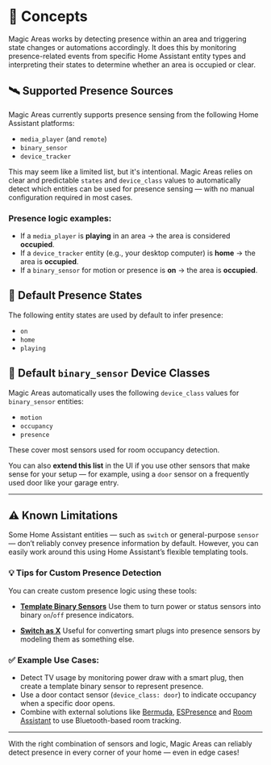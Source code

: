 # 📍 Concepts

Magic Areas works by detecting presence within an area and triggering state changes or automations accordingly. It does this by monitoring presence-related events from specific Home Assistant entity types and interpreting their states to determine whether an area is occupied or clear.

## 🛰️ Supported Presence Sources

Magic Areas currently supports presence sensing from the following Home Assistant platforms:

- `media_player` (and `remote`)
- `binary_sensor`
- `device_tracker`

This may seem like a limited list, but it's intentional. Magic Areas relies on clear and predictable `states` and `device_class` values to automatically detect which entities can be used for presence sensing — with no manual configuration required in most cases.

### Presence logic examples:

- If a `media_player` is **playing** in an area → the area is considered **occupied**.
- If a `device_tracker` entity (e.g., your desktop computer) is **home** → the area is **occupied**.
- If a `binary_sensor` for motion or presence is **on** → the area is **occupied**.

## 🧠 Default Presence States

The following entity states are used by default to infer presence:

- `on`
- `home`
- `playing`

## 📡 Default `binary_sensor` Device Classes

Magic Areas automatically uses the following `device_class` values for `binary_sensor` entities:

- `motion`
- `occupancy`
- `presence`

These cover most sensors used for room occupancy detection.

You can also **extend this list** in the UI if you use other sensors that make sense for your setup — for example, using a `door` sensor on a frequently used door like your garage entry.

---

## ⚠️ Known Limitations

Some Home Assistant entities — such as `switch` or general-purpose `sensor` — don’t reliably convey presence information by default. However, you can easily work around this using Home Assistant’s flexible templating tools.

### 💡 Tips for Custom Presence Detection

You can create custom presence logic using these tools:

- **[Template Binary Sensors](https://www.home-assistant.io/integrations/template/)**
  Use them to turn power or status sensors into binary `on`/`off` presence indicators.

- **[Switch as X](https://www.home-assistant.io/integrations/switch_as_x/)**
  Useful for converting smart plugs into presence sensors by modeling them as something else.

### ✅ Example Use Cases:

- Detect TV usage by monitoring power draw with a smart plug, then create a template binary sensor to represent presence.
- Use a door contact sensor (`device_class: door`) to indicate occupancy when a specific door opens.
- Combine with external solutions like [Bermuda](https://github.com/agittins/bermuda), [ESPresence](https://espresense.com/) and [Room Assistant](https://github.com/mKeRix/room-assistant) to use Bluetooth-based room tracking.

---

With the right combination of sensors and logic, Magic Areas can reliably detect presence in every corner of your home — even in edge cases!
